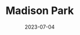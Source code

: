 ---
title: "Madison Park"
cc-type: neighborhood
city:
  - Seattle
date: 2023-07-04
hashtag: madison-park
tags:
  - neighborhood
  - Seattle
---